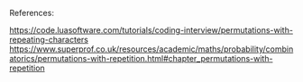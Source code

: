 References:

https://code.luasoftware.com/tutorials/coding-interview/permutations-with-repeating-characters
https://www.superprof.co.uk/resources/academic/maths/probability/combinatorics/permutations-with-repetition.html#chapter_permutations-with-repetition
